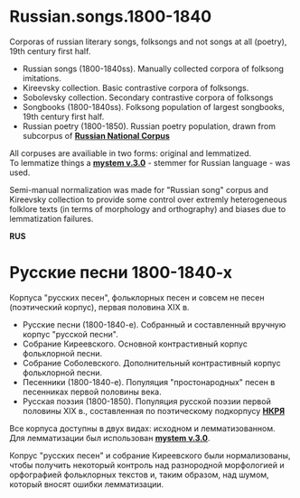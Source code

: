 # Russian.songs.1800-1840
Corporas of russian literary songs, folksongs and not songs at all (poetry), 19th century first half.

+ Russian songs (1800-1840ss). Manually collected corpora of folksong imitations.
+ Kireevsky collection. Basic contrastive corpora of folksongs.
+ Sobolevsky collection. Secondary contrastive corpora of folksongs
+ Songbooks (1800-1840ss). Folksong population of largest songbooks, 19th century first half.
+ Russian poetry (1800-1850). Russian poetry population, drawn from subcorpus of [**Russian National Corpus**](http://ruscorpora.ru/search-poetic.html) 

All corpuses are availiable in two forms: original and lemmatized.  
To lemmatize things a [**mystem v.3.0**](https://tech.yandex.ru/mystem/) - stemmer for Russian language - was used.

Semi-manual normalization was made for "Russian song" corpus and Kireevsky collection to provide some control over extremly heterogeneous folklore texts (in terms of morphology and orthography) and biases due to lemmatization failures. 


**RUS**

# Русские песни 1800-1840-х

Корпуса "русских песен", фольклорных песен и совсем не песен (поэтический корпус), первая половина XIX в.

+ Русские песни (1800-1840-е). Собранный и составленный вручную корпус "русской песни".
+ Собрание Киреевского. Основной контрастивный корпус фольклорной песни.
+ Собрание Соболевского. Дополнительный контрастивный корпус фольклорной песни.
+ Песенники (1800-1840-е). Популяция "простонародных" песен в песенниках первой половины века.
+ Русская поэзия (1800-1850). Популяция русской поэзии первой половины XIX в., составленная по поэтическому подкорпусу [**НКРЯ**](http://ruscorpora.ru/search-poetic.html) 

Все корпуса доступны в двух видах: исходном и лемматизованном.  
Для лемматизации был использован [**mystem v.3.0**](https://tech.yandex.ru/mystem/).

Копрус "русских песен" и собрание Киреевского были нормализованы, чтобы получить некоторый контроль над разнородной морфологией и орфографией фольклорных текстов и, таким образом, над шумом, который вносят ошибки лемматизации.
